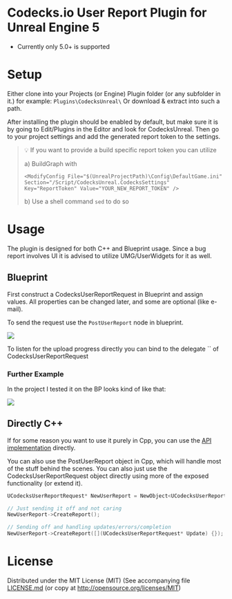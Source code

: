 # Codecks.io User Report Plugin for Unreal Engine 5

- Currently only 5.0+ is supported

# Setup

Either clone into your Projects (or Engine) Plugin folder (or any subfolder in it.) for example: `Plugins\CodecksUnreal\`
Or download & extract into such a path.

After installing the plugin should be enabled by default, but make sure it is by going to Edit/Plugins in the Editor and look for CodecksUnreal.
Then go to your project settings and add the generated report token to the settings.

> 💡 If you want to provide a build specific report token you can utilize
> 
> a) BuildGraph with
> 
> ```
> <ModifyConfig File="$(UnrealProjectPath)\Config\DefaultGame.ini" Section="/Script/CodecksUnreal.CodecksSettings" Key="ReportToken" Value="YOUR_NEW_REPORT_TOKEN" />
> ```
> 
> b) Use a shell command `sed` to do so

# Usage

The plugin is designed for both C++ and Blueprint usage. Since a bug report involves UI it is advised to utilize UMG/UserWidgets for it as well.

## Blueprint

First construct a CodecksUserReportRequest in Blueprint and assign values.
All properties can be changed later, and some are optional (like e-mail).

To send the request use the `PostUserReport` node in blueprint.

![](./Docs/PostUserReport.jpg)

To listen for the upload progress directly you can bind to the delegate `` of CodecksUserReportRequest
           
### Further Example

In the project I tested it on the BP looks kind of like that:

![](./Docs/Example_LTC.jpg)

## Directly C++

If for some reason you want to use it purely in Cpp, you can use the [API implementation](./Source/CodecksUnreal/Public/Requests/CodecksUserReportRequest.h) directly.

You can also use the PostUserReport object in Cpp, which will handle most of the stuff behind the scenes.
You can also just use the CodecksUserReportRequest object directly using more of the exposed functionality (or extend it).

```c++
UCodecksUserReportRequest* NewUserReport = NewObject<UCodecksUserReportRequest>();

// Just sending it off and not caring
NewUserReport->CreateReport();

// Sending off and handling updates/errors/completion
NewUserReport->CreateReport([](UCodecksUserReportRequest* Update) {}); 
```

# License

Distributed under the MIT License (MIT) (See accompanying file [LICENSE.md](./LICENSE.txt) (or copy at http://opensource.org/licenses/MIT)
